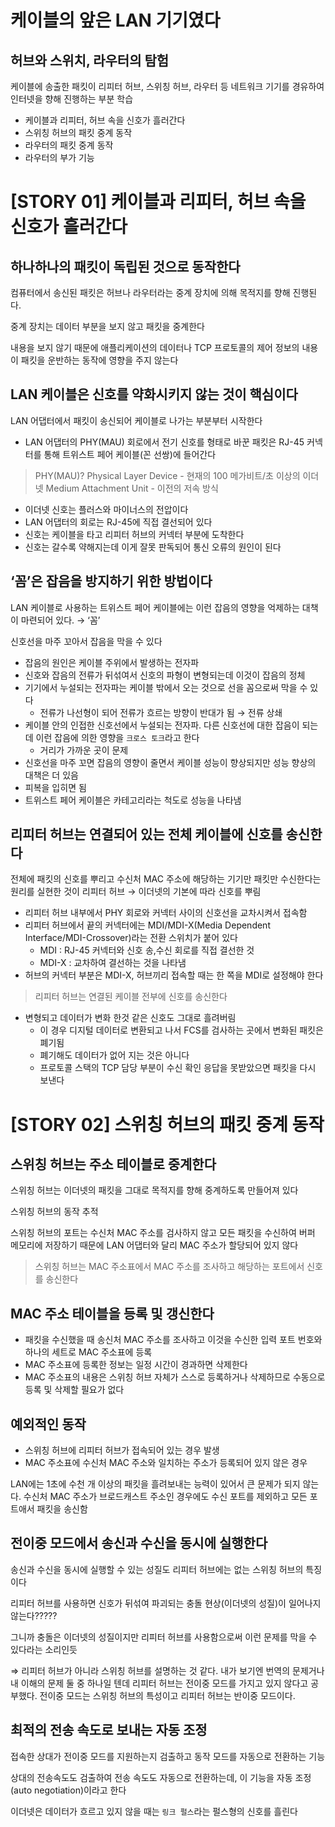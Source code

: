 # 케이블의 앞은 LAN 기기였다

## 허브와 스위치, 라우터의 탐험

케이블에 송출한 패킷이 리피터 허브, 스위칭 허브, 라우터 등 네트워크 기기를 경유하여 인터넷을 향해 진행하는 부분 학습

- 케이블과 리피터, 허브 속을 신호가 흘러간다
- 스위칭 허브의 패킷 중계 동작
- 라우터의 패킷 중계 동작
- 라우터의 부가 기능

# [STORY 01] 케이블과 리피터, 허브 속을 신호가 흘러간다

## 하나하나의 패킷이 독립된 것으로 동작한다

컴퓨터에서 송신된 패킷은 허브나 라우터라는 중계 장치에 의해 목적지를 향해 진행된다.

중계 장치는 데이터 부분을 보지 않고 패킷을 중계한다

내용을 보지 않기 때문에 애플리케이션의 데이터나 TCP 프로토콜의 제어 정보의 내용이 패킷을 운반하는 동작에 영향을 주지 않는다

## LAN 케이블은 신호를 약화시키지 않는 것이 핵심이다

LAN 어댑터에서 패킷이 송신되어 케이블로 나가는 부분부터 시작한다

- LAN 어댑터의 PHY(MAU) 회로에서 전기 신호를 형태로 바꾼 패킷은 RJ-45 커넥터를 통해 트위스트 페어 케이블(꼰 선쌍)에 들어간다

> PHY(MAU)?
Physical Layer Device - 현재의 100 메가비트/초 이상의 이더넷
Medium Attachment Unit - 이전의 저속 방식
> 
- 이더넷 신호는 플러스와 마이너스의 전압이다
- LAN 어댑터의 회로는 RJ-45에 직접 결선되어 있다
- 신호는 케이블을 타고 리피터 허브의 커넥터 부분에 도착한다
- 신호는 갈수록 약해지는데 이게 잘못 판독되어 통신 오류의 원인이 된다

## ‘꼼’은 잡음을 방지하기 위한 방법이다

LAN 케이블로 사용하는 트위스트 페어 케이블에는 이런 잡음의 영향을 억제하는 대책이 마련되어 있다. → ‘꼼’

신호선을 마주 꼬아서 잡음을 막을 수 있다

- 잡음의 원인은 케이블 주위에서 발생하는 전자파
- 신호와 잡음의 전류가 뒤섞여서 신호의 파형이 변형되는데 이것이 잡음의 정체
- 기기에서 누설되는 전자파는 케이블 밖에서 오는 것으로 선을 꼼으로써 막을 수 있다
    - 전류가 나선형이 되어 전류가 흐르는 방향이 반대가 됨 → 전류 상쇄
- 케이블 안의 인접한 신호선에서 누설되는 전자파. 다른 신호선에 대한 잡음이 되는데 이런 잡음에 의한 영향을 `크로스 토크`라고 한다
    - 거리가 가까운 곳이 문제
- 신호선을 마주 꼬면 잡음의 영향이 줄면서 케이블 성능이 향상되지만 성능 향상의 대책은 더 있음
- 피복을 입히면 됨
- 트위스트 페어 케이블은 카테고리라는 척도로 성능을 나타냄

## 리피터 허브는 연결되어 있는 전체 케이블에 신호를 송신한다

전체에 패킷의 신호를 뿌리고 수신처 MAC 주소에 해당하는 기기만 패킷만 수신한다는 원리를 실현한 것이 리피터 허브 → 이더넷의 기본에 따라 신호를 뿌림

- 리피터 허브 내부에서 PHY 회로와 커넥터 사이의 신호선을 교차시켜서 접속함
- 리피터 허브에서 끝의 커넥터에는 MDI/MDI-X(Media Dependent Interface/MDI-Crossover)라는 전환 스위치가 붙어 있다
    - MDI : RJ-45 커넥터와 신호 송,수신 회로를 직접 결선한 것
    - MDI-X : 교차하여 결선하는 것을 나타냄
- 허브의 커넥터 부분은 MDI-X, 허브끼리 접속할 때는 한 쪽을 MDI로 설정해야 한다

> 리피터 허브는 연결된 케이블 전부에 신호를 송신한다
> 
- 변형되고 데이터가 변화 한것 같은 신호도 그대로 흘려버림
    - 이 경우 디지털 데이터로 변환되고 나서 FCS를 검사하는 곳에서 변화된 패킷은 폐기됨
    - 폐기해도 데이터가 없어 지는 것은 아니다
    - 프로토콜 스택의 TCP 담당 부분이 수신 확인 응답을 못받았으면 패킷을 다시 보낸다

# [STORY 02] 스위칭 허브의 패킷 중계 동작

## 스위칭 허브는 주소 테이블로 중계한다

스위칭 허브는 이더넷의 패킷을 그대로 목적지를 향해 중계하도록 만들어져 있다

스위칭 허브의 동작 추적

스위칭 허브의 포트는 수신처 MAC 주소를 검사하지 않고 모든 패킷을 수신하여 버퍼 메모리에 저장하기 때문에 LAN 어댑터와 달리 MAC 주소가 할당되어 있지 않다

> 스위칭 허브는 MAC 주소표에서 MAC 주소를 조사하고 해당하는 포트에서 신호를 송신한다
> 

## MAC 주소 테이블을 등록 및 갱신한다

- 패킷을 수신했을 때 송신처 MAC 주소를 조사하고 이것을 수신한 입력 포트 번호와 하나의 세트로 MAC 주소표에 등록
- MAC 주소표에 등록한 정보는 일정 시간이 경과하면 삭제한다
- MAC 주소표의 내용은 스위칭 허브 자체가 스스로 등록하거나 삭제하므로 수동으로 등록 및 삭제할 필요가 없다

## 예외적인 동작

- 스위칭 허브에 리피터 허브가 접속되어 있는 경우 발생
- MAC 주소표에 수신처 MAC 주소와 일치하는 주소가 등록되어 있지 않은 경우

LAN에는 1초에 수천 개 이상의 패킷을 흘려보내는 능력이 있어서 큰 문제가 되지 않는다. 수신처 MAC 주소가 브로드캐스트 주소인 경우에도 수신 포트를 제외하고 모든 포트애서 패킷을 송신함

## 전이중 모드에서 송신과 수신을 동시에 실행한다

송신과 수신을 동시에 실행할 수 있는 성질도 리피터 허브에는 없는 스위칭 허브의 특징이다

리피터 허브를 사용하면 신호가 뒤섞여 파괴되는 충돌 현상(이더넷의 성질)이 일어나지 않는다?????

그니까 충돌은 이더넷의 성질이지만 리피터 허브를 사용함으로써 이런 문제를 막을 수 있다라는 소리인듯

⇒ 리피터 허브가 아니라 스위칭 허브를 설명하는 것 같다. 내가 보기엔 번역의 문제거나 내 이해의 문제 둘 중 하나일 텐데 리피터 허브는 전이중 모드를 가지고 있지 않다고 공부했다. 전이중 모드는 스위칭 허브의 특성이고 리피터 허브는 반이중 모드이다.

## 최적의 전송 속도로 보내는 자동 조정

접속한 상대가 전이중 모드를 지원하는지 검출하고 동작 모드를 자동으로 전환하는 기능

상대의 전송속도도 검출하여 전송 속도도 자동으로 전환하는데, 이 기능을 자동 조정(auto negotiation)이라고 한다

이더넷은 데이터가 흐르고 있지 않을 때는 `링크 펄스`라는 펄스형의 신호를 흘린다